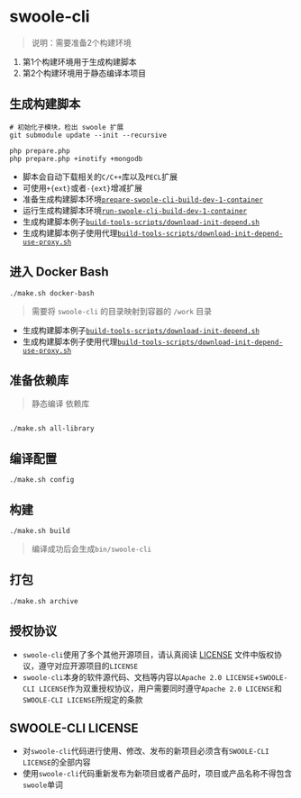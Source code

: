 # swoole-cli

> 说明：需要准备2个构建环境

1. 第1个构建环境用于生成构建脚本
1. 第2个构建环境用于静态编译本项目

## 生成构建脚本

```shell
# 初始化子模块，检出 swoole 扩展
git submodule update --init --recursive

php prepare.php
php prepare.php +inotify +mongodb

```

* 脚本会自动下载相关的`C/C++`库以及`PECL`扩展
* 可使用`+{ext}`或者`-{ext}`增减扩展
* 准备生成构建脚本环境[`prepare-swoole-cli-build-dev-1-container`](build-tools-scripts/prepare-swoole-cli-build-dev-1-container.sh)
* 运行生成构建脚本环境[`run-swoole-cli-build-dev-1-container`](build-tools-scripts/run-swoole-cli-build-dev-1-container)
* 生成构建脚本例子[`build-tools-scripts/download-init-depend.sh`](build-tools-scripts/download-init-depend.sh)
* 生成构建脚本例子使用代理[`build-tools-scripts/download-init-depend-use-proxy.sh`](build-tools-scripts/download-init-depend-use-proxy.sh)

## 进入 Docker Bash

```shell
./make.sh docker-bash
```

> 需要将 `swoole-cli` 的目录映射到容器的 `/work` 目录

* 生成构建脚本例子[`build-tools-scripts/download-init-depend.sh`](build-tools-scripts/download-init-depend.sh)
* 生成构建脚本例子使用代理[`build-tools-scripts/download-init-depend-use-proxy.sh`](build-tools-scripts/download-init-depend-use-proxy.sh)


## 准备依赖库

> 静态编译 依赖库

```shell

./make.sh all-library

```

## 编译配置

```shell
./make.sh config
```

## 构建

```shell
./make.sh build
```

> 编译成功后会生成`bin/swoole-cli`

## 打包

```shell
./make.sh archive
```

## 授权协议

* `swoole-cli`使用了多个其他开源项目，请认真阅读 [LICENSE](bin/LICENSE) 文件中版权协议，遵守对应开源项目的`LICENSE`
* `swoole-cli`本身的软件源代码、文档等内容以`Apache 2.0 LICENSE`+`SWOOLE-CLI LICENSE`作为双重授权协议，用户需要同时遵守`Apache 2.0 LICENSE`和`SWOOLE-CLI LICENSE`所规定的条款

## SWOOLE-CLI LICENSE

* 对`swoole-cli`代码进行使用、修改、发布的新项目必须含有`SWOOLE-CLI LICENSE`的全部内容
* 使用`swoole-cli`代码重新发布为新项目或者产品时，项目或产品名称不得包含`swoole`单词
